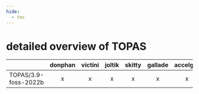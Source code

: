 ```yaml
---
hide:
  - toc
---
```


detailed overview of TOPAS
==========================

| |donphan|victini|joltik|skitty|gallade|accelgor|swalot|doduo|
| :---: | :---: | :---: | :---: | :---: | :---: | :---: | :---: | :---: |
|TOPAS/3.9-foss-2022b|x|x|x|x|x|x|x|x|
